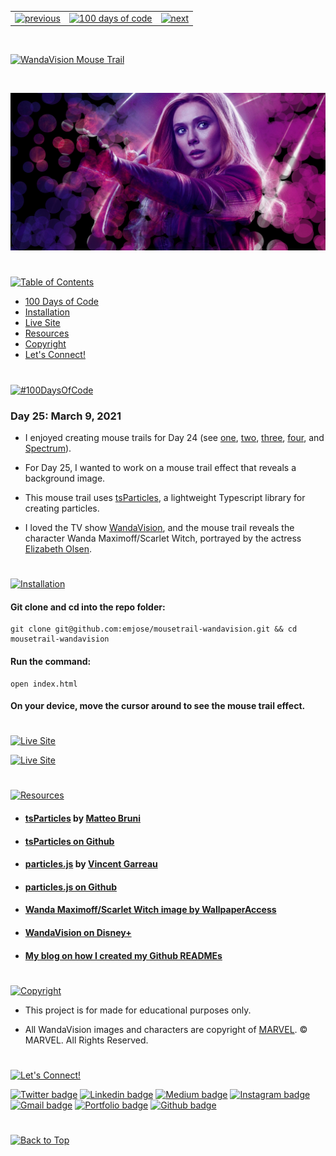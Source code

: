 <p id="header"><p>

<table><tr>
<td> <a href="https://github.com/emjose/mousetrail-space/#header"><img src="https://res.cloudinary.com/dn1e07eul/image/upload/v1659330996/Readme%20Headers/header-left_ctkix5.png" alt="previous" style="width: 200px;"/></a> </td>
<td> <a href="https://github.com/emjose/one-hundred/#header"><img src="https://res.cloudinary.com/dn1e07eul/image/upload/v1659330606/Readme%20Headers/header-center_bkbdbt.png" alt="100 days of code" style="width: 580px;"/></a> </td>
<td> <a href="https://github.com/emjose/model-minority-myth/#header"><img src="https://res.cloudinary.com/dn1e07eul/image/upload/v1659330646/Readme%20Headers/header-right_eftaz9.png" alt="next" style="width: 200px;"/></a> </td>
</tr></table>

<br>

<p id="project-title"><p>

<a href=#table-of-contents>![WandaVision Mouse Trail](https://res.cloudinary.com/dn1e07eul/image/upload/v1659385855/Readme%20Headers/inter-025-wandavision_vtx577.png)</a>

<br>

<a href="https://emjose.github.io/mousetrail-wandavision/">![WandaVision Mouse Trail](Assets/preview-025-wandavision-mousetrail.png)</a>

#

<p id="table-of-contents"><p>

<a href=#table-of-contents>![Table of Contents](https://res.cloudinary.com/dn1e07eul/image/upload/v1659241355/Readme%20Headers/inter-toc_euxbbw.png)</a>

-   [100 Days of Code](#100days)
-   [Installation](#installation)
-   [Live Site](#live-site)
-   [Resources](#resources)
-   [Copyright](#copyright)
-   [Let's Connect!](#lets-connect)

#

<p id="100days"><p>

<a href=#100days>![#100DaysOfCode](https://res.cloudinary.com/dn1e07eul/image/upload/v1659389776/Readme%20Headers/inter-100hash_kjpgmt.png)</a>

### Day 25: March 9, 2021

-   I enjoyed creating mouse trails for Day 24 (see <a href="https://github.com/emjose/mousetrail-particle1/#header">one</a>, <a href="https://github.com/emjose/mousetrail-particle2/#header">two</a>, <a href="https://github.com/emjose/mousetrail-particle3/#header">three</a>, <a href="https://github.com/emjose/mousetrail-particle4/#header">four</a>, and <a href="https://github.com/emjose/mousetrail-space/#header">Spectrum</a>).

-   For Day 25, I wanted to work on a mouse trail effect that reveals a background image.

-   This mouse trail uses <a href="https://particles.js.org/">tsParticles</a>, a lightweight Typescript library for creating particles.

-   I loved the TV show <a href="https://www.marvel.com/tv-shows/wandavision/1">WandaVision</a>, and the mouse trail reveals the character Wanda Maximoff/Scarlet Witch, portrayed by the actress <a href="https://www.imdb.com/name/nm0647634/">Elizabeth Olsen</a>.

#

<p id="installation"><p>

<a href=#installation>![Installation](https://res.cloudinary.com/dn1e07eul/image/upload/v1659389842/Readme%20Headers/inter-installation_j9ixlq.png)</a>

#### Git clone and cd into the repo folder:

```console
git clone git@github.com:emjose/mousetrail-wandavision.git && cd mousetrail-wandavision
```

#### Run the command:

```console
open index.html
```

#### On your device, move the cursor around to see the mouse trail effect.

#

<p id="live-site"><p>

<a href="https://emjose.github.io/mousetrail-wandavision/">![Live Site](https://res.cloudinary.com/dn1e07eul/image/upload/v1659389947/Readme%20Headers/inter-live-site_ngkqcf.png)</a>

<a href="https://emjose.github.io/mousetrail-wandavision/">![Live Site](Assets/025-wandavision.gif)</a>

#

<p id="resources"><p>

<a href=#resources>![Resources](https://res.cloudinary.com/dn1e07eul/image/upload/v1659314247/Readme%20Headers/inter-resources_ncevbw.png)</a>

-   #### [tsParticles](https://particles.js.org/) by [Matteo Bruni](https://github.com/matteobruni)

-   #### [tsParticles on Github](https://github.com/matteobruni/tsparticles)

-   #### [particles.js](https://vincentgarreau.com/particles.js/) by [Vincent Garreau](https://github.com/VincentGarreau)

-   #### [particles.js on Github](https://github.com/VincentGarreau/particles.js)
-   #### [Wanda Maximoff/Scarlet Witch image by WallpaperAccess](https://wallpaperaccess.com/)
-   #### [WandaVision on Disney+](https://www.marvel.com/tv-shows/wandavision/1)

-   #### [My blog on how I created my Github READMEs](https://emmanueljose.medium.com/readme-a-makeover-story-b9c7be37a6de?sk=7ae6623d365409d875753e4604e42ffd)

#

<p id="copyright"><p>

<a href=#copyright>![Copyright](https://res.cloudinary.com/dn1e07eul/image/upload/v1659391383/Readme%20Headers/inter-copyright_ax53yz.png)</a>

-   This project is for made for educational purposes only.

-   All WandaVision images and characters are copyright of <a href="https://www.marvel.com/">MARVEL</a>. © MARVEL. All Rights Reserved.

#

<p id="lets-connect"><p>

<a href=#lets-connect>![Let's Connect!](https://res.cloudinary.com/dn1e07eul/image/upload/v1659314257/Readme%20Headers/inter-lets-connect_bv3kcd.png)</a>

<p><a href="https://twitter.com/Emmanuel_Labor"><img src="https://img.shields.io/badge/twitter-%231DA1F2.svg?&style=for-the-badge&logo=twitter&logoColor=white" height=30 width=90 alt="Twitter badge"></a> <a href="https://www.linkedin.com/in/emmanuelpjose/"><img src="https://img.shields.io/badge/linkedin-%230064e7.svg?&style=for-the-badge&logo=linkedin&logoColor=white" height=30 width=90 alt="Linkedin badge"></a> <a href="https://emmanueljose.medium.com/"><img src="https://img.shields.io/badge/medium-%238700f5.svg?&style=for-the-badge&logo=medium&logoColor=white" height=30 width=90 alt="Medium badge"></a> <a href="https://www.instagram.com/emmanuel_jose/"><img src="https://img.shields.io/badge/instagram-%23ff0077.svg?&style=for-the-badge&logo=instagram&logoColor=white" height=30 width=90 alt="Instagram badge"></a> <a href="mailto:emjose@gmail.com"><img src="https://img.shields.io/badge/gmail-%23fd1745.svg?&style=for-the-badge&logo=gmail&logoColor=white" height=30 width=90 alt="Gmail badge"></a> <a href="https://www.emmanuel-jose.com/"><img src="https://img.shields.io/badge/portfolio-%23FF0000.svg?&style=for-the-badge&logoColor=white" height=30 width=90 alt="Portfolio badge"></a> <a href="https://github.com/emjose"><img src="https://img.shields.io/badge/github-%23ff8e44.svg?&style=for-the-badge&logo=github&logoColor=white" height=30 width=90 alt="Github badge"></a></p>

#

<a href=#header>![Back to Top](https://res.cloudinary.com/dn1e07eul/image/upload/v1659314281/Readme%20Headers/inter-congrats_m4p3ck.png)</a>
